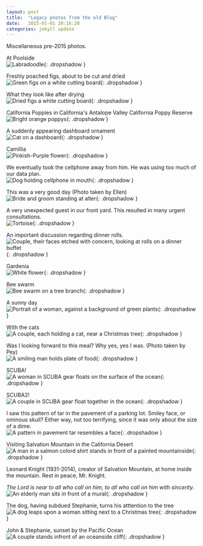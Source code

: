 ```yaml
---
layout: post
title:  "Legacy photos from the old Blog"
date:   2015-01-01 20:16:20
categories: jekyll update
---
```

Miscellaneous pre-2015 photos.
  

At Poolside  
![Labradoodle](/images/legacy/poolside.png){: .dropshadow }

Freshly poached figs, about to be cut and dried  
![Green figs on a white cutting board](/images/legacy/figs_poached.png){: .dropshadow }

What they look like after drying  
![Dried figs a white cutting board](/images/legacy/dried_figs.png){: .dropshadow }

California Poppies in California's Antalope Valley California Poppy Reserve  
![Bright orange poppys](/images/legacy/CaliforniaPoppy.gif){: .dropshadow }

A suddenly appearing dashboard ornament  
![Cat on a dashboard](/images/legacy/SuddenDashboard.gif){: .dropshadow }

Camillia  
![Pinkish-Purple flower](/images/legacy/Camillia.gif){: .dropshadow }

We eventually took the cellphone away from him.  He was using too much of our data plan.  
![Dog holding cellphone in mouth](/images/legacy/WithPhone.gif){: .dropshadow }

This was a very good day (Photo taken by Ellen)  
![Bride and groom standing at alter](/images/legacy/ThisWasAGoodDay.gif){: .dropshadow }

A very unexpected guest in our front yard. This resulted in many urgent consultations.  
![Tortoise](/images/legacy/Tortoise.gif){: .dropshadow }

An important discussion regarding dinner rolls.  
![Couple, their faces etched with concern, looking at rolls on a dinner buffet](/images/legacy/DinnerRollDiscussion.gif){: .dropshadow }

Gardenia  
![White flower](/images/legacy/Gardenia.gif){: .dropshadow }

Bee swarm  
![Bee swarm on a tree branch](/images/legacy/BeeSwarm.gif){: .dropshadow }

A sunny day  
![Portrait of a woman, against a background of green plants](/images/legacy/Doorway.gif){: .dropshadow }

With the cats  
![A couple, each holding a cat, near a Christmas tree](/images/legacy/TreeAndCats.gif){: .dropshadow }

Was I looking forward to this meal?  Why yes, yes I was. (Photo taken by Pey)  
![A smiling man holds plate of food](/images/legacy/EnjoyableDinner.gif){: .dropshadow }

SCUBA!  
![A woman in SCUBA gear floats on the surface of the ocean](/images/legacy/GirlWithRegulator.gif){: .dropshadow }

SCUBA2!  
![A couple in SCUBA gear float together in the ocean](/images/legacy/GirlWithWalrusS.gif){: .dropshadow }

I saw this pattern of tar in the pavement of a parking lot. Smiley face, or ominous skull? Either way, not too terrifying, since it was only about the size of a dime.  
![A pattern in pavement tar resembles a face](/images/legacy/FaceInThePavement.gif){: .dropshadow }

Visiting Salvation Mountain in the California Desert  
![A man in a salmon colord shirt stands in front of a painted mountainside](/images/legacy/SalvationMountain.gif){: .dropshadow }

Leonard Knight (1931-2014), creator of Salvation Mountain, at home inside the mountain. Rest in peace, Mr. Knight.  

*The Lord is near to all who call on him, to all who call on him with sincerity.*  
![An elderly man sits in front of a mural](/images/legacy/LeonardKnight.gif){: .dropshadow }

The dog, having subdued Stephanie, turns his atttention to the tree  
![A dog leaps upon a woman sitting next to a Christmas tree](/images/legacy/dog_vs_tree.gif){: .dropshadow }

John & Stephanie, sunset by the Pacific Ocean  
![A couple stands infront of an oceanside cliff](/images/legacy/sunset.gif){: .dropshadow }


